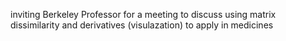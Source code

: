 
inviting Berkeley Professor for a meeting to discuss using matrix dissimilarity and derivatives (visulazation) to apply in medicines
